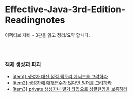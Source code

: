 # Effective-Java-3rd-Edition-Readingnotes
이펙티브 자바 - 3판을 읽고 정리/요약 합니다.

<br>
<br>

### 객체 생성과 파괴
- [[item1] 생성자 대신 정적 팩토리 메서드를 고려하라](https://github.com/gandi0330/Effective-Java-3E-Readingnotes/blob/main/%5Bitem1%5D%20%EC%83%9D%EC%84%B1%EC%9E%90%20%EB%8C%80%EC%8B%A0%20%EC%A0%95%EC%A0%81%20%ED%8C%A9%ED%86%A0%EB%A6%AC%20%EB%A9%94%EC%84%9C%EB%93%9C%EB%A5%BC%20%EA%B3%A0%EB%A0%A4%ED%95%98%EB%9D%BC.md)
- [[item2] 생성자에 매개변수가 많다면 빌더를 고려하라](https://github.com/gandi0330/Effective-Java-3E-Readingnotes/blob/main/%5Bitem2%5D%20%EC%83%9D%EC%84%B1%EC%9E%90%EC%97%90%20%EB%A7%A4%EA%B0%9C%EB%B3%80%EC%88%98%EA%B0%80%20%EB%A7%8E%EB%8B%A4%EB%A9%B4%20%EB%B9%8C%EB%8D%94%EB%A5%BC%20%EA%B3%A0%EB%A0%A4%ED%95%98%EB%9D%BC.md)
- [[item3] private 생성자나 열거 타입으로 싱글턴임을 보증하라](https://github.com/gandi0330/Effective-Java-3E-Readingnotes/blob/main/%5Bitem3%5D%20private%20%EC%83%9D%EC%84%B1%EC%9E%90%EB%82%98%20%EC%97%B4%EA%B1%B0%20%ED%83%80%EC%9E%85%EC%9C%BC%EB%A1%9C%20%EC%8B%B1%EA%B8%80%ED%84%B4%EC%9E%84%EC%9D%84%20%EB%B3%B4%EC%A6%9D%ED%95%98%EB%9D%BC.md)
